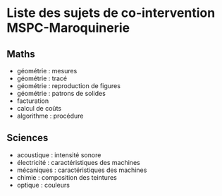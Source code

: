# Liste des sujets de co-intervention MSPC-Maroquinerie

## Maths

- géométrie : mesures
- géométrie : tracé
- géométrie : reproduction de figures
- géométrie : patrons de solides
- facturation
- calcul de coûts
- algorithme : procédure

## Sciences

- acoustique : intensité sonore
- électricité : caractéristiques des machines
- mécaniques : caractéristiques des machines
- chimie : composition des teintures
- optique : couleurs